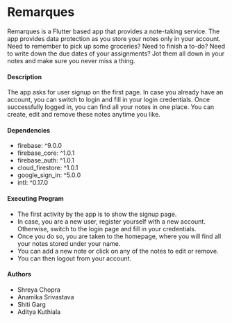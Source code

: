 # Remarques

Remarques is a Flutter based app that provides a note-taking service. The app provides data protection as you store your notes only in your account. Need to remember to pick up some groceries? Need to finish a to-do? Need to write down the due dates of your assignments? Jot them all down in your notes and make sure you never miss a thing.


#### Description
The app asks for user signup on the first page. In case you already have an account, you can switch to login and fill in your login credentials. Once successfully logged in, you can find all your notes in one place. You can create, edit and remove these notes anytime you like. 


#### Dependencies 
- firebase: ^9.0.0
- firebase_core: ^1.0.1
- firebase_auth: ^1.0.1
- cloud_firestore: ^1.0.1
- google_sign_in: ^5.0.0
- intl: ^0.17.0


#### Executing Program
- The first activity by the app is to show the signup page. 
- In case, you are a new user, register yourself with a new account. Otherwise, switch to the login page and fill in your credentials. 
- Once you do so, you are taken to the homepage, where you will find all your notes stored under your name. 
- You can add a new note or click on any of the notes to edit or remove. 
- You can then logout from your account.


#### Authors
- Shreya Chopra
- Anamika Srivastava
- Shiti Garg
- Aditya Kuthiala
